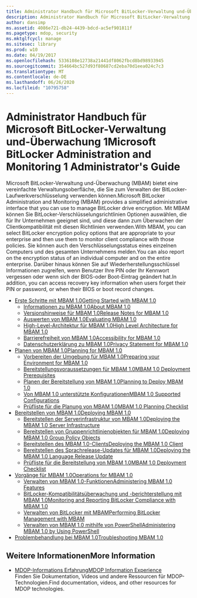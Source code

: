 ```yaml
---
title: Administrator Handbuch für Microsoft BitLocker-Verwaltung und-Überwachung 1
description: Administrator Handbuch für Microsoft BitLocker-Verwaltung und-Überwachung 1
author: dansimp
ms.assetid: 4086e721-db24-4439-bdcd-ac5ef901811f
ms.pagetype: mdop, security
ms.mktglfcycl: manage
ms.sitesec: library
ms.prod: w10
ms.date: 04/19/2017
ms.openlocfilehash: 5336108e12738a21441df8062fbcd8bd98933945
ms.sourcegitcommit: 354664bc527d93f80687cd2eba70d1eea024c7c3
ms.translationtype: MT
ms.contentlocale: de-DE
ms.lasthandoff: 06/26/2020
ms.locfileid: "10795758"
---
```

# <span data-ttu-id="8c10e-103">Administrator Handbuch für Microsoft BitLocker-Verwaltung und-Überwachung 1</span><span class="sxs-lookup"><span data-stu-id="8c10e-103">Microsoft BitLocker Administration and Monitoring 1 Administrator's Guide</span></span>

<span data-ttu-id="8c10e-104">Microsoft BitLocker-Verwaltung und-Überwachung (MBAM) bietet eine vereinfachte Verwaltungsoberfläche, die Sie zum Verwalten der BitLocker-Laufwerkverschlüsselung verwenden können.</span><span class="sxs-lookup"><span data-stu-id="8c10e-104">Microsoft BitLocker Administration and Monitoring (MBAM) provides a simplified administrative interface that you can use to manage BitLocker drive encryption.</span></span> <span data-ttu-id="8c10e-105">Mit MBAM können Sie BitLocker-Verschlüsselungsrichtlinien Optionen auswählen, die für Ihr Unternehmen geeignet sind, und diese dann zum Überwachen der Clientkompatibilität mit diesen Richtlinien verwenden.</span><span class="sxs-lookup"><span data-stu-id="8c10e-105">With MBAM, you can select BitLocker encryption policy options that are appropriate to your enterprise and then use them to monitor client compliance with those policies.</span></span> <span data-ttu-id="8c10e-106">Sie können auch den Verschlüsselungsstatus eines einzelnen Computers und des gesamten Unternehmens melden.</span><span class="sxs-lookup"><span data-stu-id="8c10e-106">You can also report on the encryption status of an individual computer and on the entire enterprise.</span></span> <span data-ttu-id="8c10e-107">Darüber hinaus können Sie auf Wiederherstellungsschlüssel Informationen zugreifen, wenn Benutzer Ihre PIN oder Ihr Kennwort vergessen oder wenn sich der BIOS-oder Boot-Eintrag geändert hat.</span><span class="sxs-lookup"><span data-stu-id="8c10e-107">In addition, you can access recovery key information when users forget their PIN or password, or when their BIOS or boot record changes.</span></span>

- [<span data-ttu-id="8c10e-108">Erste Schritte mit MBAM 1.0</span><span class="sxs-lookup"><span data-stu-id="8c10e-108">Getting Started with MBAM 1.0</span></span>](getting-started-with-mbam-10.md)  
  - [<span data-ttu-id="8c10e-109">Informationen zu MBAM 1.0</span><span class="sxs-lookup"><span data-stu-id="8c10e-109">About MBAM 1.0</span></span>](about-mbam-10.md)
  - [<span data-ttu-id="8c10e-110">Versionshinweise für MBAM 1.0</span><span class="sxs-lookup"><span data-stu-id="8c10e-110">Release Notes for MBAM 1.0</span></span>](release-notes-for-mbam-10.md)
  - [<span data-ttu-id="8c10e-111">Auswerten von MBAM 1.0</span><span class="sxs-lookup"><span data-stu-id="8c10e-111">Evaluating MBAM 1.0</span></span>](evaluating-mbam-10.md)
  - [<span data-ttu-id="8c10e-112">High-Level-Architektur für MBAM 1.0</span><span class="sxs-lookup"><span data-stu-id="8c10e-112">High Level Architecture for MBAM 1.0</span></span>](high-level-architecture-for-mbam-10.md)
  - [<span data-ttu-id="8c10e-113">Barrierefreiheit von MBAM 1.0</span><span class="sxs-lookup"><span data-stu-id="8c10e-113">Accessibility for MBAM 1.0</span></span>](accessibility-for-mbam-10.md)
  - [<span data-ttu-id="8c10e-114">Datenschutzerklärung zu MBAM 1.0</span><span class="sxs-lookup"><span data-stu-id="8c10e-114">Privacy Statement for MBAM 1.0</span></span>](privacy-statement-for-mbam-10.md)
- [<span data-ttu-id="8c10e-115">Planen von MBAM 1.0</span><span class="sxs-lookup"><span data-stu-id="8c10e-115">Planning for MBAM 1.0</span></span>](planning-for-mbam-10.md)  
  - [<span data-ttu-id="8c10e-116">Vorbereiten der Umgebung für MBAM 1.0</span><span class="sxs-lookup"><span data-stu-id="8c10e-116">Preparing your Environment for MBAM 1.0</span></span>](preparing-your-environment-for-mbam-10.md)
  - [<span data-ttu-id="8c10e-117">Bereitstellungsvoraussetzungen für MBAM 1.0</span><span class="sxs-lookup"><span data-stu-id="8c10e-117">MBAM 1.0 Deployment Prerequisites</span></span>](mbam-10-deployment-prerequisites.md)
  - [<span data-ttu-id="8c10e-118">Planen der Bereitstellung von MBAM 1.0</span><span class="sxs-lookup"><span data-stu-id="8c10e-118">Planning to Deploy MBAM 1.0</span></span>](planning-to-deploy-mbam-10.md)
  - [<span data-ttu-id="8c10e-119">Von MBAM 1.0 unterstützte Konfigurationen</span><span class="sxs-lookup"><span data-stu-id="8c10e-119">MBAM 1.0 Supported Configurations</span></span>](mbam-10-supported-configurations.md)
  - [<span data-ttu-id="8c10e-120">Prüfliste für die Planung von MBAM 1.0</span><span class="sxs-lookup"><span data-stu-id="8c10e-120">MBAM 1.0 Planning Checklist</span></span>](mbam-10-planning-checklist.md)
- [<span data-ttu-id="8c10e-121">Bereitstellen von MBAM 1.0</span><span class="sxs-lookup"><span data-stu-id="8c10e-121">Deploying MBAM 1.0</span></span>](deploying-mbam-10.md)  
  - [<span data-ttu-id="8c10e-122">Bereitstellen der Serverinfrastruktur von MBAM 1.0</span><span class="sxs-lookup"><span data-stu-id="8c10e-122">Deploying the MBAM 1.0 Server Infrastructure</span></span>](deploying-the-mbam-10-server-infrastructure.md)
  - [<span data-ttu-id="8c10e-123">Bereitstellen von Gruppenrichtlinienobjekten für MBAM 1.0</span><span class="sxs-lookup"><span data-stu-id="8c10e-123">Deploying MBAM 1.0 Group Policy Objects</span></span>](deploying-mbam-10-group-policy-objects.md)
  - [<span data-ttu-id="8c10e-124">Bereitstellen des MBAM 1.0-Clients</span><span class="sxs-lookup"><span data-stu-id="8c10e-124">Deploying the MBAM 1.0 Client</span></span>](deploying-the-mbam-10-client.md)
  - [<span data-ttu-id="8c10e-125">Bereitstellen des Sprachrelease-Updates für MBAM 1.0</span><span class="sxs-lookup"><span data-stu-id="8c10e-125">Deploying the MBAM 1.0 Language Release Update</span></span>](deploying-the-mbam-10-language-release-update.md)
  - [<span data-ttu-id="8c10e-126">Prüfliste für die Bereitstellung von MBAM 1.0</span><span class="sxs-lookup"><span data-stu-id="8c10e-126">MBAM 1.0 Deployment Checklist</span></span>](mbam-10-deployment-checklist.md)
- [<span data-ttu-id="8c10e-127">Vorgänge für MBAM 1.0</span><span class="sxs-lookup"><span data-stu-id="8c10e-127">Operations for MBAM 1.0</span></span>](operations-for-mbam-10.md)  
  - [<span data-ttu-id="8c10e-128">Verwalten von MBAM 1.0-Funktionen</span><span class="sxs-lookup"><span data-stu-id="8c10e-128">Administering MBAM 1.0 Features</span></span>](administering-mbam-10-features.md)
  - [<span data-ttu-id="8c10e-129">BitLocker-Kompatibilitätsüberwachung und -berichterstellung mit MBAM 1.0</span><span class="sxs-lookup"><span data-stu-id="8c10e-129">Monitoring and Reporting BitLocker Compliance with MBAM 1.0</span></span>](monitoring-and-reporting-bitlocker-compliance-with-mbam-10.md)
  - [<span data-ttu-id="8c10e-130">Verwalten von BitLocker mit MBAM</span><span class="sxs-lookup"><span data-stu-id="8c10e-130">Performing BitLocker Management with MBAM</span></span>](performing-bitlocker-management-with-mbam.md)
  - [<span data-ttu-id="8c10e-131">Verwalten von MBAM 1.0 mithilfe von PowerShell</span><span class="sxs-lookup"><span data-stu-id="8c10e-131">Administering MBAM 1.0 by Using PowerShell</span></span>](administering-mbam-10-by-using-powershell.md)
- [<span data-ttu-id="8c10e-132">Problembehandlung bei MBAM 1.0</span><span class="sxs-lookup"><span data-stu-id="8c10e-132">Troubleshooting MBAM 1.0</span></span>](troubleshooting-mbam-10.md)  

## <span data-ttu-id="8c10e-133">Weitere Informationen</span><span class="sxs-lookup"><span data-stu-id="8c10e-133">More Information</span></span>
- [<span data-ttu-id="8c10e-134">MDOP-Informations Erfahrung</span><span class="sxs-lookup"><span data-stu-id="8c10e-134">MDOP Information Experience</span></span>](https://go.microsoft.com/fwlink/p/?LinkId=236032)  
  <span data-ttu-id="8c10e-135">Finden Sie Dokumentation, Videos und andere Ressourcen für MDOP-Technologien.</span><span class="sxs-lookup"><span data-stu-id="8c10e-135">Find documentation, videos, and other resources for MDOP technologies.</span></span>
